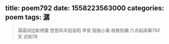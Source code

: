 title: poem792
date: 1558223563000
categories: poem
tags: 潺
---
> 潺潺涧边新绣裳
悠悠风半回洛阳
早安
孤独小美
格致别趣
六点起床第792天 迟到78